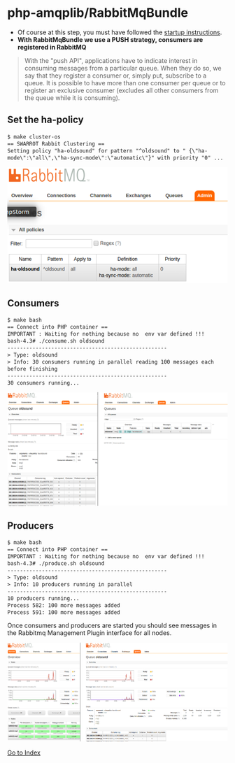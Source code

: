 # php-amqplib/RabbitMqBundle

* Of course at this step, you must have followed the [startup instructions](https://github.com/ypereirareis/docker-rabbitmq-ha-cluster/tree/refacto-doc#setup--start--stop-the-cluster).
* **With RabbitMqBundle we use a PUSH strategy, consumers are registered in RabbitMQ**

> With the "push API", applications have to indicate interest in consuming messages from a particular queue. When they do so, we say that they register a consumer or, simply put, subscribe to a queue. It is possible to have more than one consumer per queue or to register an exclusive consumer (excludes all other consumers from the queue while it is consuming).

## Set the ha-policy

```shell
$ make cluster-os
== SWARROT Rabbit Clustering ==
Setting policy "ha-oldsound" for pattern "^oldsound" to " {\"ha-mode\":\"all\",\"ha-sync-mode\":\"automatic\"}" with priority "0" ...
```

![Rabbit cluster](./../img/rabbitmq-policy-oldsound.png)

## Consumers

```shell
$ make bash
== Connect into PHP container ==
IMPORTANT : Waiting for nothing because no  env var defined !!!
bash-4.3# ./consume.sh oldsound
---------------------------------------------------
> Type: oldsound
> Info: 30 consumers running in parallel reading 100 messages each before finishing
---------------------------------------------------
30 consumers running...
```

![Rabbit cluster](./../img/rabbitmq-oldsound-consumers.png)

## Producers

```shell
$ make bash
== Connect into PHP container ==
IMPORTANT : Waiting for nothing because no  env var defined !!!
bash-4.3# ./produce.sh oldsound
---------------------------------------------------
> Type: oldsound
> Info: 10 producers running in parallel
---------------------------------------------------
10 producers running...
Process 582: 100 more messages added
Process 591: 100 more messages added
```

Once consumers and producers are started you should see messages in the Rabbitmq Management Plugin interface for all nodes.

![Rabbit cluster](./../img/rabbitmq-oldsound-run.png)

[Go to Index](../README.md)
